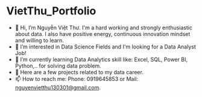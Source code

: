 # VietThu_Portfolio
- 👋 Hi, I’m Nguyễn Việt Thư. I'm a hard working and strongly enthusiastic about data. I also have positive energy, continuous innovation mindset and willing to learn.
- 👀 I’m interested in Data Science Fields and I'm looking for a Data Analyst Job!
- 🌱 I’m currently learning Data Analytics skill like: Excel, SQL, Power BI, Python,.. for solving data problem.
- 💞️ Here are a few projects related to my data career.
- 📫 How to reach me: Phone: 0919645853 or Mail: nguyenvietthu130301@gmail.com.
